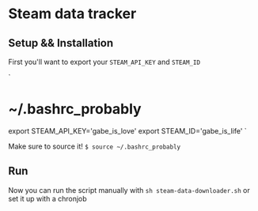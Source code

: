 # Steam data tracker

## Setup && Installation

First you'll want to export your `STEAM_API_KEY` and `STEAM_ID`

`
# ~/.bashrc_probably
export STEAM_API_KEY='gabe_is_love'
export STEAM_ID='gabe_is_life'
`

Make sure to source it!
`
$ source ~/.bashrc_probably
`

## Run

Now you can run the script manually with
`sh steam-data-downloader.sh`
or set it up with a chronjob
